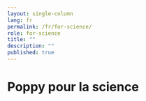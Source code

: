 ```yaml
---
layout: single-column
lang: fr
permalink: /fr/for-science/
role: for-science
title: ""
description: ""
published: true
---
```


# Poppy pour la science
